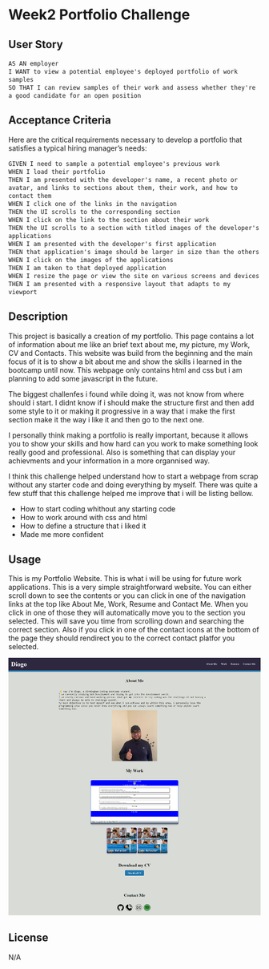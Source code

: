 # Week2 Portfolio Challenge

## User Story

```
AS AN employer
I WANT to view a potential employee's deployed portfolio of work samples
SO THAT I can review samples of their work and assess whether they're a good candidate for an open position
```


## Acceptance Criteria

Here are the critical requirements necessary to develop a portfolio that satisfies a typical hiring manager’s needs:

```
GIVEN I need to sample a potential employee's previous work
WHEN I load their portfolio
THEN I am presented with the developer's name, a recent photo or avatar, and links to sections about them, their work, and how to contact them
WHEN I click one of the links in the navigation
THEN the UI scrolls to the corresponding section
WHEN I click on the link to the section about their work
THEN the UI scrolls to a section with titled images of the developer's applications
WHEN I am presented with the developer's first application
THEN that application's image should be larger in size than the others
WHEN I click on the images of the applications
THEN I am taken to that deployed application
WHEN I resize the page or view the site on various screens and devices
THEN I am presented with a responsive layout that adapts to my viewport
```

## Description

This project is basically a creation of my portfolio. This page contains a lot of information about me like an brief text about me, my picture, my Work, CV and Contacts. This website was build from the beginning and the main focus of it is to show a bit about me and show the skills i learned in the bootcamp until now. This webpage only contains html and css but i am planning to add some javascript in the future.

The biggest challenfes i found while doing it, was not know from where should i start. I didnt know if i should make the structure first and then add some style to it or making it progressive in a way that i make the first section make it the way i like it and then go to the next one.

I personally think making a portfolio is really important, because it allows you to show your skills and how hard can you work to make something look really good and professional. Also is something that can display your achievments and your information in a more organnised way.

I think this challenge helped understand how to start a webpage from scrap without any starter code and doing everything by myself.
There was quite a few stuff that this challenge helped me improve that i will be listing bellow.

* How to start coding whithout any starting code
* How to work around with css and html
* How to define a structure that i liked it
* Made me more confident


## Usage

This is my Portfolio Website. This is what i will be using for future work applications. This is a very simple straightforward website. You can either scroll down to see the contents or you can click in one of the navigation links at the top like About Me, Work, Resume and Contact Me.
When you click in one of those they will automatically move you to the section you selected. This will save you time from scrolling down and searching the correct section.
Also if you click in one of the contact icons at the bottom of the page they should rendirect you to the correct contact platfor you selected.


![alt text](/assets/images/myportfolio.png "End Result Screenshot")

## License

N/A

